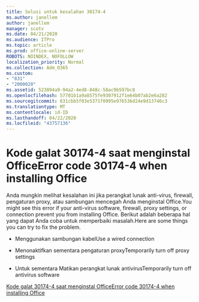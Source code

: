 ```yaml
---
title: Solusi untuk kesalahan 30174-4
ms.author: janellem
author: janellem
manager: scotv
ms.date: 04/21/2020
ms.audience: ITPro
ms.topic: article
ms.prod: office-online-server
ROBOTS: NOINDEX, NOFOLLOW
localization_priority: Normal
ms.collection: Adm_O365
ms.custom:
- "831"
- "2000020"
ms.assetid: 523894a9-94a2-4ed8-848c-58ac9b597bc8
ms.openlocfilehash: 57701b1a9a8575fe9307912f1e64b07ab2e6a282
ms.sourcegitcommit: 631cbb5f03e5371f0995e976536d24e9d13746c3
ms.translationtype: MT
ms.contentlocale: id-ID
ms.lasthandoff: 04/22/2020
ms.locfileid: "43757136"
---
```

# <a name="error-code-30174-4-when-installing-office"></a><span data-ttu-id="d9dc4-102">Kode galat 30174-4 saat menginstal Office</span><span class="sxs-lookup"><span data-stu-id="d9dc4-102">Error code 30174-4 when installing Office</span></span>

<span data-ttu-id="d9dc4-103">Anda mungkin melihat kesalahan ini jika perangkat lunak anti-virus, firewall, pengaturan proxy, atau sambungan mencegah Anda menginstal Office.</span><span class="sxs-lookup"><span data-stu-id="d9dc4-103">You might see this error if your anti-virus software, firewall, proxy settings, or connection prevent you from installing Office.</span></span> <span data-ttu-id="d9dc4-104">Berikut adalah beberapa hal yang dapat Anda coba untuk memperbaiki masalah.</span><span class="sxs-lookup"><span data-stu-id="d9dc4-104">Here are some things you can try to fix the problem.</span></span>
  
- <span data-ttu-id="d9dc4-105">Menggunakan sambungan kabel</span><span class="sxs-lookup"><span data-stu-id="d9dc4-105">Use a wired connection</span></span>

- <span data-ttu-id="d9dc4-106">Menonaktifkan sementara pengaturan proxy</span><span class="sxs-lookup"><span data-stu-id="d9dc4-106">Temporarily turn off proxy settings</span></span>

- <span data-ttu-id="d9dc4-107">Untuk sementara Matikan perangkat lunak antivirus</span><span class="sxs-lookup"><span data-stu-id="d9dc4-107">Temporarily turn off antivirus software</span></span>

[<span data-ttu-id="d9dc4-108">Kode galat 30174-4 saat menginstal Office</span><span class="sxs-lookup"><span data-stu-id="d9dc4-108">Error code 30174-4 when installing Office</span></span>](https://support.office.com/article/5d5551db-266f-47b3-93fc-d51c2e8f4c0b?wt.mc_id=Alchemy_ClientDIA)
  